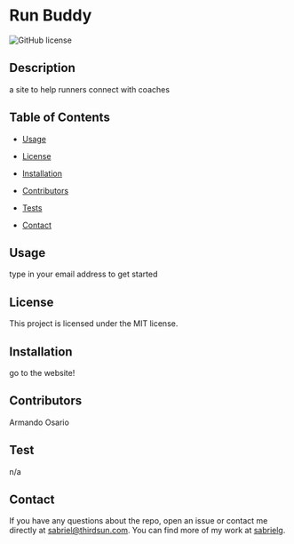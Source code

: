  # Run Buddy
![GitHub license](https://img.shields.io/badge/license-MIT-blue.svg)
## Description
a site to help runners connect with coaches
## Table of Contents
* [Usage](#usage)

* [License](#license)

* [Installation](#installation)
* [Contributors](#contributors)
* [Tests](#tests)
* [Contact](#contact)
## Usage
type in your email address to get started
## License
  This project is licensed under the MIT license.
## Installation
go to the website!
## Contributors
Armando Osario
## Test
n/a
## Contact
If you have any questions about the repo, open an issue or contact me directly at
sabriel@thirdsun.com. 
You can find more of my work at [sabrielg](https://github.com/sabrielg/).